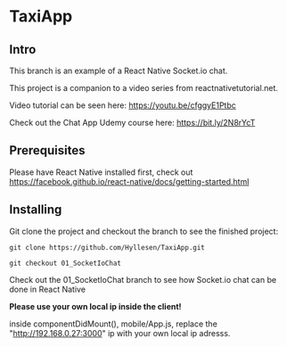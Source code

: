 # TaxiApp 

## Intro 

This branch is an example of a React Native Socket.io chat.

This project is a companion to a video series from reactnativetutorial.net.

Video tutorial can be seen here: https://youtu.be/cfggyE1Ptbc

Check out the Chat App Udemy course here: https://bit.ly/2N8rYcT

## Prerequisites

Please have React Native installed first, check out https://facebook.github.io/react-native/docs/getting-started.html

## Installing

Git clone the project and checkout the branch to see the finished project:

``git clone https://github.com/Hyllesen/TaxiApp.git``

``git checkout 01_SocketIoChat``

Check out the 01_SocketIoChat branch to see how Socket.io chat can be done in React Native

**Please use your own local ip inside the client!** 

inside componentDidMount(), mobile/App.js, replace the "http://192.168.0.27:3000" ip with your own local ip adresss.
